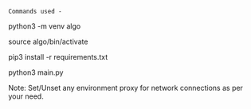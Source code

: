 `Commands used -`

python3 -m venv algo

source algo/bin/activate

pip3 install -r requirements.txt

python3 main.py

Note: Set/Unset any environment proxy for network connections as per your need.